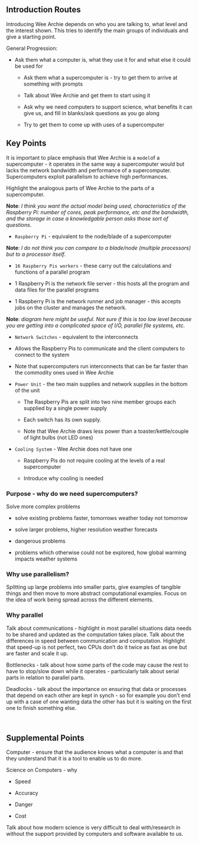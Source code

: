 Introduction Routes
-------------------

Introducing Wee Archie depends on who you are talking to, what level and the interest shown. This tries to identify the main groups of individuals and give a starting point.

General Progression:

-   Ask them what a computer is, what they use it for and what else it could be used for

    -   Ask them what a supercomputer is - try to get them to arrive at something with prompts

    -   Talk about Wee Archie and get them to start using it

    -   Ask why we need computers to support science, what benefits it can give us, and fill in blanks/ask questions as you go along

    -   Try to get them to come up with uses of a supercomputer


Key Points
----------

It is important to place emphasis that Wee Archie is a `model`of a supercomputer - it operates in the same way a supercomputer would but lacks the network bandwidth and performance of a supercomputer. Supercomputers exploit parallelism to achieve high performances.

Highlight the analogous parts of Wee Archie to the parts of a supercomputer.

**Note**: *I think you want the actual model being used, characteristics of the Raspberry Pi: number of cores, peak performance, etc and the bandwidth, and the storage in case a knowledgable person asks those sort of questions*.

-   `Raspberry Pi` - equivalent to the node/blade of a supercomputer

**Note**: *I do not think you can compare to a blade/node (multiple processors) but to a processor itself*.

-   `16 Raspberry Pis workers` - these carry out the calculations and functions of a parallel program

-   1 Raspberry Pi is the network file server - this hosts all the program and data files for the parallel programs

-   1 Raspberry Pi is the network runner and job manager - this accepts jobs on the cluster and manages the network.

**Note**: *diagram here might be useful. Not sure if this is too low level because you are getting into a complicated space of I/O, parallel file systems, etc.*

-   `Network Switches` - equivalent to the interconnects

-   Allows the Raspberry Pis to communicate and the client computers to connect to the system

-   Note that supercomputers run interconnects that can be far faster than the commodity ones used in Wee Archie

-   `Power Unit` - the two main supplies and network supplies in the bottom of the unit

    -   The Raspberry Pis are split into two nine member groups each supplied by a single power supply

    -   Each switch has its own supply.

    -   Note that Wee Archie draws less power than a toaster/kettle/couple of light bulbs (not LED ones)

-   `Cooling System` - Wee Archie does not have one

    -   Raspberry Pis do not require cooling at the levels of a real supercomputer

    -   Introduce why cooling is needed

### Purpose - why do we need supercomputers?

Solve more complex problems

-   solve existing problems faster, tomorrows weather today not tomorrow

-   solve larger problems, higher resolution weather forecasts

-   dangerous problems

-   problems which otherwise could not be explored, how global warming impacts weather systems

### Why use parallelism?

Splitting up large problems into smaller parts, give examples of tangible things and then move to more abstract computational examples. Focus on the idea of work being spread across the different elements.

### Why parallel

Talk about communications - highlight in most parallel situations data needs to be shared and updated as the computation takes place. Talk about the differences in speed between communication and computation. Highlight that speed-up is not perfect, two CPUs don’t do it twice as fast as one but are faster and scale it up.

Bottlenecks - talk about how some parts of the code may cause the rest to have to stop/slow down while it operates - particularly talk about serial parts in relation to parallel parts.

Deadlocks - talk about the importance on ensuring that data or processes that depend on each other are kept in synch - so for example you don’t end up with a case of one wanting data the other has but it is waiting on the first one to finish something else.

 

Supplemental Points
-------------------

Computer - ensure that the audience knows what a computer is and that they understand that it is a tool to enable us to do more.

Science on Computers - why

-   Speed

-   Accuracy

-   Danger

-   Cost

Talk about how modern science is very difficult to deal with/research in without the support provided by computers and software available to us.


